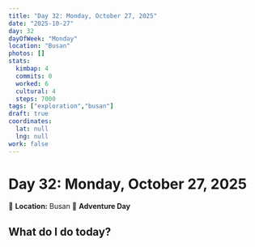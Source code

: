 ```yaml
---
title: "Day 32: Monday, October 27, 2025"
date: "2025-10-27"
day: 32
dayOfWeek: "Monday"
location: "Busan"
photos: []
stats:
  kimbap: 4
  commits: 0
  worked: 6
  cultural: 4
  steps: 7000
tags: ["exploration","busan"]
draft: true
coordinates:
  lat: null
  lng: null
work: false
---
```

# Day 32: Monday, October 27, 2025

📍 **Location:** Busan
🎒 **Adventure Day**

## What do I do today?


